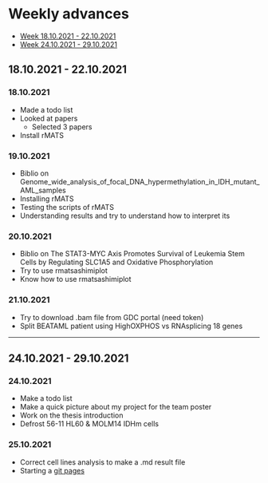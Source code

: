 # Weekly advances

* [Week 18.10.2021 - 22.10.2021](https://alexishucteau.github.io/PhD_project/Weekly_advances#18.10.2021)
* [Week 24.10.2021 - 29.10.2021](https://alexishucteau.github.io/PhD_project/Weekly_advances#24.10.2021)


## 18.10.2021 - 22.10.2021

### 18.10.2021

* Made a todo list
* Looked at papers
  * Selected 3 papers
* Install rMATS

### 19.10.2021

* Biblio on Genome_wide_analysis_of_focal_DNA_hypermethylation_in_IDH_mutant_AML_samples
* Installing rMATS
* Testing the scripts of rMATS
* Understanding results and try to understand how to interpret its

### 20.10.2021

* Biblio on The STAT3-MYC Axis Promotes Survival of Leukemia Stem Cells by Regulating SLC1A5 and Oxidative Phosphorylation
* Try to use rmatsashimiplot
* Know how to use rmatsashimiplot

### 21.10.2021

* Try to download .bam file from GDC portal (need token)
* Split BEATAML patient using HighOXPHOS vs RNAsplicing 18 genes

---------

## 24.10.2021 - 29.10.2021

### 24.10.2021

* Make a todo list
* Make a quick picture about my project for the team poster
* Work on the thesis introduction
* Defrost 56-11 HL60 & MOLM14 IDHm cells

### 25.10.2021

* Correct cell lines analysis to make a .md result file
* Starting a [git pages](https://alexishucteau.github.io/PhD_project/)
